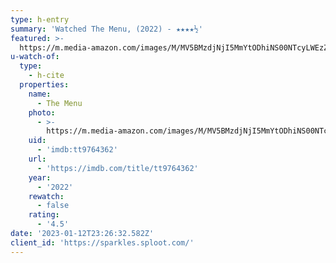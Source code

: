 ```yaml
---
type: h-entry
summary: 'Watched The Menu, (2022) - ★★★★½'
featured: >-
  https://m.media-amazon.com/images/M/MV5BMzdjNjI5MmYtODhiNS00NTcyLWEzZmUtYzVmODM5YzExNDE3XkEyXkFqcGdeQXVyMTAyMjQ3NzQ1._V1_SX300.jpg
u-watch-of:
  type:
    - h-cite
  properties:
    name:
      - The Menu
    photo:
      - >-
        https://m.media-amazon.com/images/M/MV5BMzdjNjI5MmYtODhiNS00NTcyLWEzZmUtYzVmODM5YzExNDE3XkEyXkFqcGdeQXVyMTAyMjQ3NzQ1._V1_SX300.jpg
    uid:
      - 'imdb:tt9764362'
    url:
      - 'https://imdb.com/title/tt9764362'
    year:
      - '2022'
    rewatch:
      - false
    rating:
      - '4.5'
date: '2023-01-12T23:26:32.582Z'
client_id: 'https://sparkles.sploot.com/'
---
```


